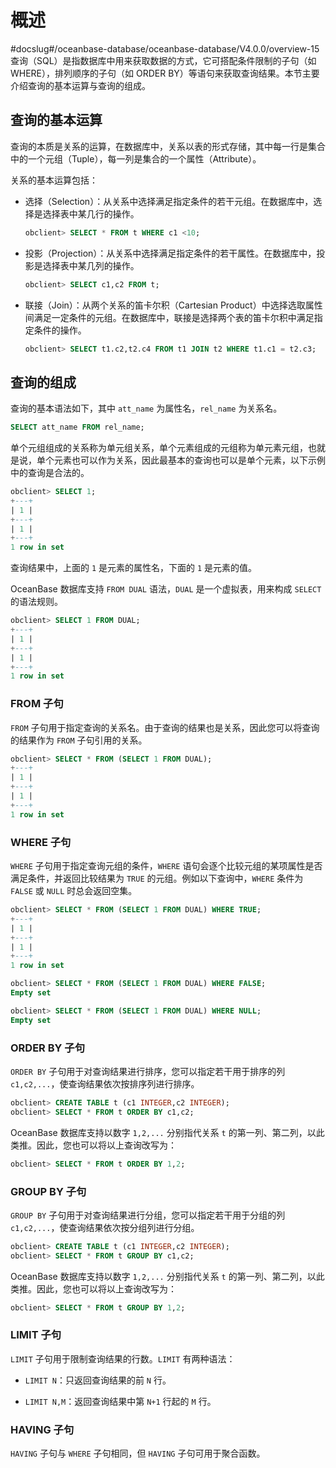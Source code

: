 概述 
=======================
#docslug#/oceanbase-database/oceanbase-database/V4.0.0/overview-15
查询（SQL）是指数据库中用来获取数据的方式，它可搭配条件限制的子句（如 WHERE），排列顺序的子句（如 ORDER BY）等语句来获取查询结果。本节主要介绍查询的基本运算与查询的组成。

查询的基本运算 
----------------------------

查询的本质是关系的运算，在数据库中，关系以表的形式存储，其中每一行是集合中的一个元组（Tuple），每一列是集合的一个属性（Attribute）。

关系的基本运算包括：

* 选择（Selection）：从关系中选择满足指定条件的若干元组。在数据库中，选择是选择表中某几行的操作。

  ```sql
  obclient> SELECT * FROM t WHERE c1 <10;
  ```

  

* 投影（Projection）：从关系中选择满足指定条件的若干属性。在数据库中，投影是选择表中某几列的操作。

  ```sql
  obclient> SELECT c1,c2 FROM t;
  ```

  

* 联接（Join）：从两个关系的笛卡尔积（Cartesian Product）中选择选取属性间满足一定条件的元组。在数据库中，联接是选择两个表的笛卡尔积中满足指定条件的操作。

  ```sql
  obclient> SELECT t1.c2,t2.c4 FROM t1 JOIN t2 WHERE t1.c1 = t2.c3;
  ```

  




查询的组成 
--------------------------

查询的基本语法如下，其中 `att_name` 为属性名，`rel_name` 为关系名。

```sql
SELECT att_name FROM rel_name;
```



单个元组组成的关系称为单元组关系，单个元素组成的元组称为单元素元组，也就是说，单个元素也可以作为关系，因此最基本的查询也可以是单个元素，以下示例中的查询是合法的。

```sql
obclient> SELECT 1;
+---+
| 1 |
+---+
| 1 |
+---+
1 row in set 
```



查询结果中，上面的 `1` 是元素的属性名，下面的 `1` 是元素的值。

OceanBase 数据库支持 `FROM DUAL` 语法，`DUAL` 是一个虚拟表，用来构成 `SELECT` 的语法规则。

```sql
obclient> SELECT 1 FROM DUAL;
+---+
| 1 |
+---+
| 1 |
+---+
1 row in set 
```



### FROM 子句 

`FROM` 子句用于指定查询的关系名。由于查询的结果也是关系，因此您可以将查询的结果作为 `FROM` 子句引用的关系。

```sql
obclient> SELECT * FROM (SELECT 1 FROM DUAL);
+---+
| 1 |
+---+
| 1 |
+---+
1 row in set 
```



### WHERE 子句 

`WHERE` 子句用于指定查询元组的条件，`WHERE` 语句会逐个比较元组的某项属性是否满足条件，并返回比较结果为 `TRUE` 的元组。例如以下查询中，`WHERE` 条件为 `FALSE` 或 `NULL` 时总会返回空集。

```sql
obclient> SELECT * FROM (SELECT 1 FROM DUAL) WHERE TRUE;
+---+
| 1 |
+---+
| 1 |
+---+
1 row in set 

obclient> SELECT * FROM (SELECT 1 FROM DUAL) WHERE FALSE;
Empty set 

obclient> SELECT * FROM (SELECT 1 FROM DUAL) WHERE NULL;
Empty set 
```



### ORDER BY 子句 

`ORDER BY` 子句用于对查询结果进行排序，您可以指定若干用于排序的列 `c1,c2,...`，使查询结果依次按排序列进行排序。

```sql
obclient> CREATE TABLE t (c1 INTEGER,c2 INTEGER);
obclient> SELECT * FROM t ORDER BY c1,c2;
```



OceanBase 数据库支持以数字 `1,2,...` 分别指代关系 `t` 的第一列、第二列，以此类推。因此，您也可以将以上查询改写为：

```sql
obclient> SELECT * FROM t ORDER BY 1,2;
```



### GROUP BY 子句 

`GROUP BY` 子句用于对查询结果进行分组，您可以指定若干用于分组的列 `c1,c2,...`，使查询结果依次按分组列进行分组。

```sql
obclient> CREATE TABLE t (c1 INTEGER,c2 INTEGER);
obclient> SELECT * FROM t GROUP BY c1,c2;
```



OceanBase 数据库支持以数字 `1,2,...` 分别指代关系 `t` 的第一列、第二列，以此类推。因此，您也可以将以上查询改写为：

```sql
obclient> SELECT * FROM t GROUP BY 1,2;
```



### LIMIT 子句 

`LIMIT` 子句用于限制查询结果的行数。`LIMIT` 有两种语法：

* `LIMIT N`：只返回查询结果的前 `N` 行。

  

* `LIMIT N,M`：返回查询结果中第 `N+1` 行起的 `M` 行。

  




### HAVING 子句 

`HAVING` 子句与 `WHERE` 子句相同，但 `HAVING` 子句可用于聚合函数。
